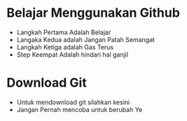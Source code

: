 # Belajar Menggunakan Github

* Langkah Pertama Adalah Belajar
* Langaka Kedua adalah Jangan Patah Semangat
* Langkah Ketiga adalah Gas Terus
* Step Keempat Adalah hindari hal ganjil

# Download Git
* Untuk mendownload git silahkan kesini
* Jangan Pernah mencoba untuk berubah Ye

